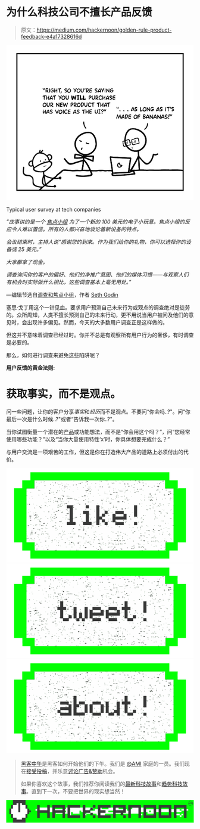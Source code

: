 # 为什么科技公司不擅长产品反馈

> 原文：<https://medium.com/hackernoon/golden-rule-product-feedback-e4a17328616d>

![](img/f5b28df42885fd0dfe908e95e1cadc72.png)

Typical user survey at tech companies

*”故事讲的是一个* [*焦点小组*](https://hackernoon.com/tagged/focus-group) *为了一个新的 100 美元的电子小玩意。焦点小组的反应令人难以置信。所有的人都兴奋地谈论着新设备的特点。*

*会议结束时，主持人说“感谢您的到来。作为我们给你的礼物，你可以选择你的设备或 25 美元。”*

*大家都拿了现金。*

*调查询问你的客户的偏好、他们的净推广意图、他们的媒体习惯——与观察人们有机会时实际做什么相比，这些调查基本上毫无用处。”*

—编辑节选自[调查和焦点小组](http://sethgodin.typepad.com/seths_blog/2015/11/surveys-and-focus-groups.html)，作者 [Seth Godin](https://twitter.com/ThisIsSethsBlog)

塞思·戈丁用这个一针见血。要求用户预测自己未来行为或观点的调查绝对是徒劳的。众所周知，人类不擅长预测自己的未来行动，更不用说当用户被问及他们的意见时，会出现许多偏见。然而，今天的大多数用户调查正是这样做的。

但这并不意味着调查已经过时。你并不总是有观察所有用户行为的奢侈，有时调查是必要的。

那么，如何进行调查来避免这些陷阱呢？

**用户反馈的黄金法则:**

# 获取事实，而不是观点。

问一些问题，让你的客户分享*事实*和*经历*而不是观点。不要问“你会吗..?"。问“你最后一次是什么时候..?"或者“告诉我一次你..?"。

当你试图衡量一个潜在的[产品](https://hackernoon.com/tagged/product)或功能想法，而不是“你会用这个吗？”，问“您经常使用哪些功能？”以及“当你大量使用特性‘x’时，你具体想要完成什么？”

与用户交流是一项艰苦的工作，但这是你在打造伟大产品的道路上必须付出的代价。

[![](img/50ef4044ecd4e250b5d50f368b775d38.png)](http://bit.ly/HackernoonFB)[![](img/979d9a46439d5aebbdcdca574e21dc81.png)](https://goo.gl/k7XYbx)[![](img/2930ba6bd2c12218fdbbf7e02c8746ff.png)](https://goo.gl/4ofytp)

> [黑客中午](http://bit.ly/Hackernoon)是黑客如何开始他们的下午。我们是 [@AMI](http://bit.ly/atAMIatAMI) 家庭的一员。我们现在[接受投稿](http://bit.ly/hackernoonsubmission)，并乐意[讨论广告&赞助](mailto:partners@amipublications.com)机会。
> 
> 如果你喜欢这个故事，我们推荐你阅读我们的[最新科技故事](http://bit.ly/hackernoonlatestt)和[趋势科技故事](https://hackernoon.com/trending)。直到下一次，不要把世界的现实想当然！

[![](img/be0ca55ba73a573dce11effb2ee80d56.png)](https://goo.gl/Ahtev1)